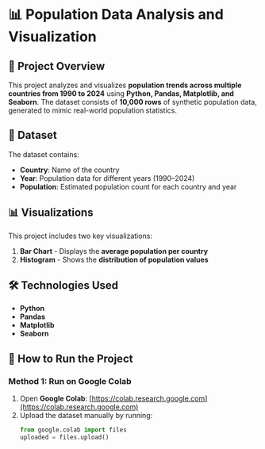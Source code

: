 # 📊 Population Data Analysis and Visualization

## 📌 Project Overview
This project analyzes and visualizes **population trends across multiple countries from 1990 to 2024** using **Python, Pandas, Matplotlib, and Seaborn**. The dataset consists of **10,000 rows** of synthetic population data, generated to mimic real-world population statistics.

## 📂 Dataset
The dataset contains:
- **Country**: Name of the country
- **Year**: Population data for different years (1990–2024)
- **Population**: Estimated population count for each country and year

## 📊 Visualizations
This project includes two key visualizations:

1. **Bar Chart** - Displays the **average population per country**  
2. **Histogram** - Shows the **distribution of population values**

## 🛠️ Technologies Used
- **Python**
- **Pandas**
- **Matplotlib**
- **Seaborn**

## 🚀 How to Run the Project

### **Method 1: Run on Google Colab**
1. Open **Google Colab**: [https://colab.research.google.com](https://colab.research.google.com)
2. Upload the dataset manually by running:
   ```python
   from google.colab import files
   uploaded = files.upload()

